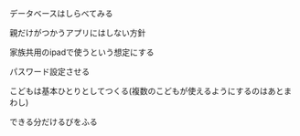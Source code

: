データベースはしらべてみる

親だけがつかうアプリにはしない方針

家族共用のipadで使うという想定にする

パスワード設定させる

こどもは基本ひとりとしてつくる(複数のこどもが使えるようにするのはあとまわし)

できる分だけるびをふる